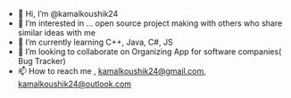 - 👋 Hi, I’m @kamalkoushik24
- 👀 I’m interested in ... open source project making with others who share similar ideas with me
- 🌱 I’m currently learning C++, Java, C#, JS
- 💞️ I’m looking to collaborate on Organizing App for software companies( Bug Tracker)
- 📫 How to reach me , kamalkoushik24@gmail.com, kamalkoushik24@outlook.com

<!---
kamalkoushik24/kamalkoushik24 is a ✨ special ✨ repository because its `README.md` (this file) appears on your GitHub profile.
You can click the Preview link to take a look at your changes.
--->
